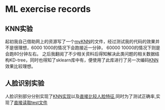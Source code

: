 # ML exercise records

## KNN实验
起初我自己借助网上的资源写了一个[myKNN](./KNN/myKNN.py)的文件，经过测试我的代码的效果并不是很理想，6000 1000的情况下会跑接近一分钟， 60000 10000的情况下则是会跑80分钟左右。
之后我翻阅了不少相关资料后得知解决此类问题的相关数据结构KD-tree，同时也得知了sklearn库中有，便使用了此库进行了另一次编码[KNN](./KNN/myKNN.py)效果比较理想。

## 人脸识别实验
人脸识别部分分别实现了[KNN实现](/FaceRecognition/facereconition_knn.py)以及[直接比较人脸特征](/FaceRecognition/facerecognition.py),同时为了测试正确率,实现了[直接读取test文件](/FaceRecognition/ultimate.py)